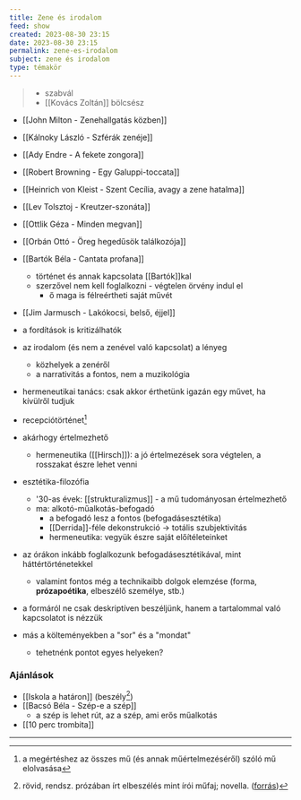```yaml
---
title: Zene és irodalom
feed: show
created: 2023-08-30 23:15
date: 2023-08-30 23:15
permalink: zene-es-irodalom
subject: zene és irodalom
type: témakör
---
```


> - szabvál
> - [[Kovács Zoltán]] bölcsész

- [[John Milton - Zenehallgatás közben]]
- [[Kálnoky László - Szférák zenéje]]
- [[Ady Endre - A fekete zongora]]
- [[Robert Browning - Egy Galuppi-toccata]]
- [[Heinrich von Kleist - Szent Cecília, avagy a zene hatalma]]
- [[Lev Tolsztoj - Kreutzer-szonáta]]
- [[Ottlik Géza - Minden megvan]]
- [[Orbán Ottó - Öreg hegedűsök találkozója]]
- [[Bartók Béla - Cantata profana]]
	- történet és annak kapcsolata [[Bartók]]kal
	- szerzővel nem kell foglalkozni - végtelen örvény indul el
		- ő maga is félreértheti saját művét
- [[Jim Jarmusch - Lakókocsi, belső, éjjel]]

- a fordítások is kritizálhatók
- az irodalom (és nem a zenével való kapcsolat) a lényeg
	- közhelyek a zenéről
	- a narrativitás a fontos, nem a muzikológia
- hermeneutikai tanács: csak akkor érthetünk igazán egy művet, ha kívülről tudjuk
- recepciótörténet[^2]
- akárhogy értelmezhető
	- hermeneutika ([[Hirsch]]): a jó értelmezések sora végtelen, a rosszakat észre lehet venni
- esztétika-filozófia
	- '30-as évek: [[strukturalizmus]] - a mű tudományosan értelmezhető
	- ma: alkotó-műalkotás-befogadó
		- a befogadó lesz a fontos (befogadásesztétika)
		- [[Derrida]]-féle dekonstrukció -> totális szubjektivitás
		- hermeneutika: vegyük észre saját előítéleteinket
- az órákon inkább foglalkozunk befogadásesztétikával, mint háttértörténetekkel
	- valamint fontos még a technikaibb dolgok elemzése (forma, **prózapoétika**, elbeszélő személye, stb.)
- a formáról ne csak deskriptíven beszéljünk, hanem a tartalommal való kapcsolatot is nézzük
- más a költeményekben a "sor" és a "mondat"
	- tehetnénk pontot egyes helyeken?
### Ajánlások
- [[Iskola a határon]] (beszély[^1])
- [[Bacsó Béla - Szép-e a szép]]
	- a szép is lehet rút, az a szép, ami erős műalkotás
- [[10 perc trombita]]


---
[^1]: rövid, rendsz. prózában írt elbeszélés mint írói műfaj; novella. ([forrás](https://www.arcanum.com/hu/online-kiadvanyok/Lexikonok-a-magyar-nyelv-ertelmezo-szotara-1BE8B/b-1EF8E/beszely-209B4/))
[^2]: a megértéshez az összes mű (és annak műértelmezéséről) szóló mű elolvasása